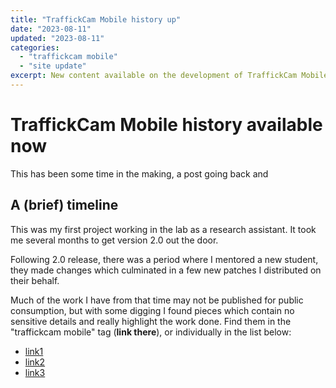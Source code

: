 ```yaml
---
title: "TraffickCam Mobile history up"
date: "2023-08-11"
updated: "2023-08-11"
categories: 
  - "traffickcam mobile"
  - "site update"
excerpt: New content available on the development of TraffickCam Mobile
---
```


# TraffickCam Mobile history available now

This has been some time in the making, a post going back and  

## A (brief) timeline

This was my first project working in the lab as a research assistant. It took me several months to get version 2.0 out the door.

Following 2.0 release, there was a period where I mentored a new student, they made changes which culminated in a few new patches I distributed on their behalf.




Much of the work I have from that time may not be published for public consumption, but with some digging I found pieces which contain no sensitive details and really highlight the work done. Find them in the "traffickcam mobile" tag (__link there__), or individually in the list below:

* [link1]()
* [link2]()
* [link3]()
